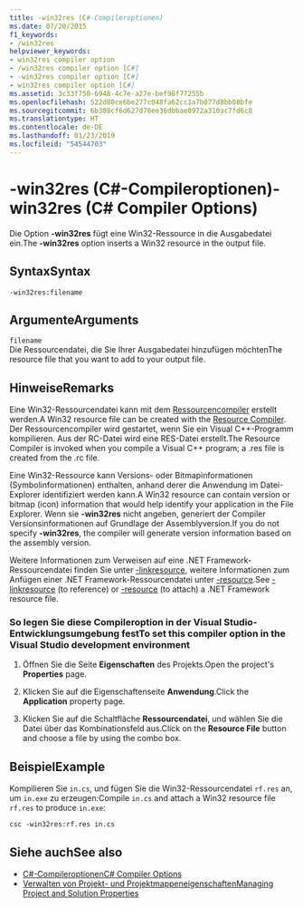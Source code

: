 ```yaml
---
title: -win32res (C#-Compileroptionen)
ms.date: 07/20/2015
f1_keywords:
- /win32res
helpviewer_keywords:
- win32res compiler option
- /win32res compiler option [C#]
- -win32res compiler option [C#]
- win32res compiler option [C#]
ms.assetid: 3c33f750-6948-4c7e-a27e-bef98f77255b
ms.openlocfilehash: 522d80ce6be277c048fa62cc1a7b077d8bb08bfe
ms.sourcegitcommit: 6b308cf6d627d78ee36dbbae8972a310ac7fd6c8
ms.translationtype: HT
ms.contentlocale: de-DE
ms.lasthandoff: 01/23/2019
ms.locfileid: "54544703"
---
```

# <a name="-win32res-c-compiler-options"></a><span data-ttu-id="d85b1-102">-win32res (C#-Compileroptionen)</span><span class="sxs-lookup"><span data-stu-id="d85b1-102">-win32res (C# Compiler Options)</span></span>
<span data-ttu-id="d85b1-103">Die Option **-win32res** fügt eine Win32-Ressource in die Ausgabedatei ein.</span><span class="sxs-lookup"><span data-stu-id="d85b1-103">The **-win32res** option inserts a Win32 resource in the output file.</span></span>  
  
## <a name="syntax"></a><span data-ttu-id="d85b1-104">Syntax</span><span class="sxs-lookup"><span data-stu-id="d85b1-104">Syntax</span></span>  
  
```console  
-win32res:filename  
```  
  
## <a name="arguments"></a><span data-ttu-id="d85b1-105">Argumente</span><span class="sxs-lookup"><span data-stu-id="d85b1-105">Arguments</span></span>  
 `filename`  
 <span data-ttu-id="d85b1-106">Die Ressourcendatei, die Sie Ihrer Ausgabedatei hinzufügen möchten</span><span class="sxs-lookup"><span data-stu-id="d85b1-106">The resource file that you want to add to your output file.</span></span>  
  
## <a name="remarks"></a><span data-ttu-id="d85b1-107">Hinweise</span><span class="sxs-lookup"><span data-stu-id="d85b1-107">Remarks</span></span>  
 <span data-ttu-id="d85b1-108">Eine Win32-Ressourcendatei kann mit dem [Ressourcencompiler](../../language-reference/compiler-options/resource-compiler-option.md) erstellt werden.</span><span class="sxs-lookup"><span data-stu-id="d85b1-108">A Win32 resource file can be created with the [Resource Compiler](../../language-reference/compiler-options/resource-compiler-option.md).</span></span> <span data-ttu-id="d85b1-109">Der Ressourcencompiler wird gestartet, wenn Sie ein Visual C++-Programm kompilieren. Aus der RC-Datei wird eine RES-Datei erstellt.</span><span class="sxs-lookup"><span data-stu-id="d85b1-109">The Resource Compiler is invoked when you compile a Visual C++ program; a .res file is created from the .rc file.</span></span>  
  
 <span data-ttu-id="d85b1-110">Eine Win32-Ressource kann Versions- oder Bitmapinformationen (Symbolinformationen) enthalten, anhand derer die Anwendung im Datei-Explorer identifiziert werden kann.</span><span class="sxs-lookup"><span data-stu-id="d85b1-110">A Win32 resource can contain version or bitmap (icon) information that would help identify your application in the File Explorer.</span></span> <span data-ttu-id="d85b1-111">Wenn sie **-win32res** nicht angeben, generiert der Compiler Versionsinformationen auf Grundlage der Assemblyversion.</span><span class="sxs-lookup"><span data-stu-id="d85b1-111">If you do not specify **-win32res**, the compiler will generate version information based on the assembly version.</span></span>  
  
 <span data-ttu-id="d85b1-112">Weitere Informationen zum Verweisen auf eine .NET Framework-Ressourcendatei finden Sie unter [-linkresource](../../../csharp/language-reference/compiler-options/linkresource-compiler-option.md), weitere Informationen zum Anfügen einer .NET Framework-Ressourcendatei unter [-resource](../../../csharp/language-reference/compiler-options/resource-compiler-option.md).</span><span class="sxs-lookup"><span data-stu-id="d85b1-112">See [-linkresource](../../../csharp/language-reference/compiler-options/linkresource-compiler-option.md) (to reference) or [-resource](../../../csharp/language-reference/compiler-options/resource-compiler-option.md) (to attach) a .NET Framework resource file.</span></span>  
  
### <a name="to-set-this-compiler-option-in-the-visual-studio-development-environment"></a><span data-ttu-id="d85b1-113">So legen Sie diese Compileroption in der Visual Studio-Entwicklungsumgebung fest</span><span class="sxs-lookup"><span data-stu-id="d85b1-113">To set this compiler option in the Visual Studio development environment</span></span>  
  
1.  <span data-ttu-id="d85b1-114">Öffnen Sie die Seite **Eigenschaften** des Projekts.</span><span class="sxs-lookup"><span data-stu-id="d85b1-114">Open the project's **Properties** page.</span></span>  
  
2.  <span data-ttu-id="d85b1-115">Klicken Sie auf die Eigenschaftenseite **Anwendung**.</span><span class="sxs-lookup"><span data-stu-id="d85b1-115">Click the **Application** property page.</span></span>  
  
3.  <span data-ttu-id="d85b1-116">Klicken Sie auf die Schaltfläche **Ressourcendatei**, und wählen Sie die Datei über das Kombinationsfeld aus.</span><span class="sxs-lookup"><span data-stu-id="d85b1-116">Click on the **Resource File** button and choose a file by using the combo box.</span></span>  
  
## <a name="example"></a><span data-ttu-id="d85b1-117">Beispiel</span><span class="sxs-lookup"><span data-stu-id="d85b1-117">Example</span></span>  
 <span data-ttu-id="d85b1-118">Kompilieren Sie `in.cs`, und fügen Sie die Win32-Ressourcendatei `rf.res` an, um `in.exe` zu erzeugen:</span><span class="sxs-lookup"><span data-stu-id="d85b1-118">Compile `in.cs` and attach a Win32 resource file `rf.res` to produce `in.exe`:</span></span>  
  
```console  
csc -win32res:rf.res in.cs  
```  
  
## <a name="see-also"></a><span data-ttu-id="d85b1-119">Siehe auch</span><span class="sxs-lookup"><span data-stu-id="d85b1-119">See also</span></span>

- [<span data-ttu-id="d85b1-120">C#-Compileroptionen</span><span class="sxs-lookup"><span data-stu-id="d85b1-120">C# Compiler Options</span></span>](../../../csharp/language-reference/compiler-options/index.md)
- [<span data-ttu-id="d85b1-121">Verwalten von Projekt- und Projektmappeneigenschaften</span><span class="sxs-lookup"><span data-stu-id="d85b1-121">Managing Project and Solution Properties</span></span>](/visualstudio/ide/managing-project-and-solution-properties)
